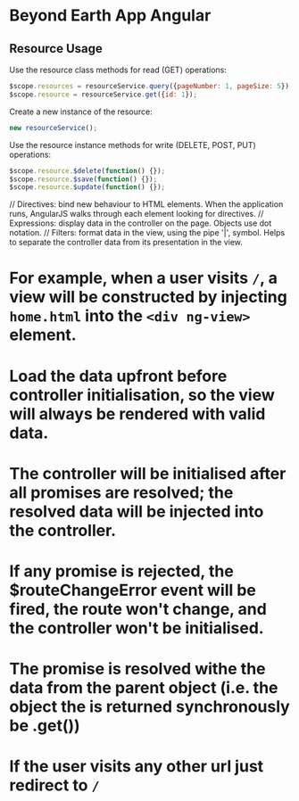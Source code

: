 # Beyond Earth App Angular

## Resource Usage

Use the resource class methods for read (GET) operations:
```javascript
$scope.resources = resourceService.query({pageNumber: 1, pageSize: 5});
$scope.resource = resourceService.get({id: 1});
```

Create a new instance of the resource:
```javascript
new resourceService();
```

Use the resource instance methods for write (DELETE, POST, PUT) operations:
```javascript
$scope.resource.$delete(function() {});
$scope.resource.$save(function() {});
$scope.resource.$update(function() {});
```

// Directives: bind new behaviour to HTML elements. When the application runs, AngularJS walks through each element looking for directives.
// Expressions: display data in the controller on the page. Objects use dot notation.
// Filters: format data in the view, using the pipe '|', symbol. Helps to separate the controller data from its presentation in the view.

# For example, when a user visits `/`, a view will be constructed by injecting `home.html` into the `<div ng-view>` element.
# Load the data upfront before controller initialisation, so the view will always be rendered with valid data.
# The controller will be initialised after all promises are resolved; the resolved data will be injected into the controller.
# If any promise is rejected, the $routeChangeError event will be fired, the route won't change, and the controller won't be initialised.
# The promise is resolved withe the data from the parent object (i.e. the object the is returned synchronously be .get())
# If the user visits any other url just redirect to `/`
